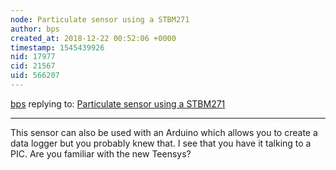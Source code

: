 ```yaml
---
node: Particulate sensor using a STBM271
author: bps
created_at: 2018-12-22 00:52:06 +0000
timestamp: 1545439926
nid: 17977
cid: 21567
uid: 566207
---
```




[bps](../profile/bps) replying to: [Particulate sensor using a STBM271](../notes/david_uwi/12-19-2018/particulate-sensor-using-a-stbm271)

----
 This sensor can also be used with an Arduino which allows you to create a data logger but you probably knew that. I see that you have it talking to a PIC. Are you familiar with the new Teensys?